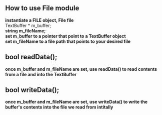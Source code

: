 ## How to use File module
**instantiate a FILE object, File file**  
TextBuffer * m_buffer;  
**string m_fileName;**  
**set m_buffer to a pointer that point to a TextBuffer object**  
**set m_fileName to a file path that points to your desired file**

## bool readData();
**once m_buffer and m_fileName are set, use readData() to read contents from a file and into the TextBuffer**
## bool writeData();
**once m_buffer and m_fileName are set, use writeData() to write the buffer's contents into the file we read from intitally**
